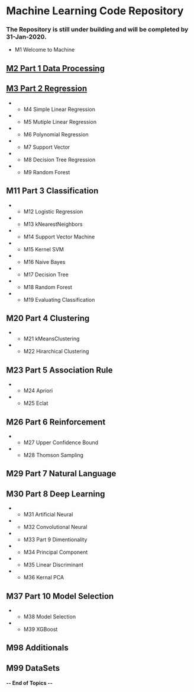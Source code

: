 # Machine Learning Code Repository

### The Repository is still under building and will be completed by 31-Jan-2020.

- M1 Welcome to Machine
## [M2 Part 1 Data Processing](https://github.com/Zurezh/ML_Model/tree/master/M2%20Part%201%20Data%20Processing)
## [M3 Part 2 Regression](https://github.com/Zurezh/ML_Model/tree/master/M3%20Part%202%20Regression)
- - M4 Simple Linear Regression
- - M5 Mutiple Linear Regression
- - M6 Polynomial Regression
- - M7 Support Vector
- - M8 Decision Tree Regression
- - M9 Random Forest
## M11 Part 3 Classification
- - M12 Logistic Regression
- - M13 kNearestNeighbors
- - M14 Support Vector Machine
- - M15 Kernel SVM
- - M16 Naive Bayes
- - M17 Decision Tree
- - M18 Random Forest
- - M19 Evaluating Classification
## M20 Part 4 Clustering
- - M21 kMeansClustering
- - M22 Hirarchical Clustering
## M23 Part 5 Association Rule
- - M24 Apriori
- - M25 Eclat
## M26 Part 6 Reinforcement
- - M27 Upper Confidence Bound
- - M28 Thomson Sampling
## M29 Part 7 Natural Language
## M30 Part 8 Deep Learning
- - M31 Artificial Neural
- - M32 Convolutional Neural
- - M33 Part 9 Dimentionality
- - M34 Principal Component
- - M35 Linear Discriminant
- - M36 Kernal PCA
## M37 Part 10 Model Selection
- - M38 Model Selection
- - M39 XGBoost
## M98 Additionals
## M99 DataSets

#### -- End of Topics --
